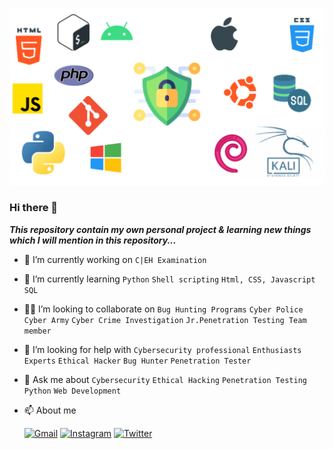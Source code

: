 ![Github Intro Image](https://github.com/aniketchavan2211/Journey-start-from-here/blob/master/Images/Github%20Intro%20Image.png)
### Hi there 👋

***This repository contain my own personal project & learning new things which I will mention in this repository...***

- 🔭 I’m currently working on `C|EH Examination`
- 🌱 I’m currently learning `Python` `Shell scripting`  `Html, CSS, Javascript`  `SQL` 
- 🧑‍💻 I’m looking to collaborate on `Bug Hunting Programs`  `Cyber Police`  `Cyber Army`  `Cyber Crime Investigation`  `Jr.Penetration Testing Team member`
- 🤔 I’m looking for help with `Cybersecurity professional`  `Enthusiasts`  `Experts`  `Ethical Hacker`  `Bug Hunter`  `Penetration Tester`  
- 💬 Ask me about `Cybersecurity`  `Ethical Hacking`  `Penetration Testing`  `Python`  `Web Development`
- 📫 About me       
   
     [![Gmail](https://img.shields.io/badge/GMAIL-CONTACT-grey?style=for-the-badge&logo=gmail)](aniketchavan2211@gmail.com)
     [![Instagram](https://img.shields.io/badge/INSTAGRAM-FOLLOW-red?style=for-the-badge&logo=instagram)](https://www.instagram.com/aniket_chavan_2211/)
     [![Twitter](https://img.shields.io/badge/TWITTER-FOLLOW-blue?style=for-the-badge&logo=Twitter)](https://mobile.twitter.com/Aniket86002211)
